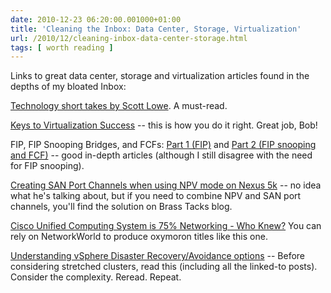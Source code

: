 ```yaml
---
date: 2010-12-23 06:20:00.001000+01:00
title: 'Cleaning the Inbox: Data Center, Storage, Virtualization'
url: /2010/12/cleaning-inbox-data-center-storage.html
tags: [ worth reading ]
---
```

Links to great data center, storage and virtualization articles found in the depths of my bloated Inbox:

[Technology short takes by Scott Lowe](http://blog.scottlowe.org/2010/12/17/technology-short-take-8/). A must-read.

[Keys to Virtualization Success](http://lonesysadmin.net/2010/12/09/keys-to-virtualization-success/) -- this is how you do it right. Great job, Bob!
<!--more-->
FIP, FIP Snooping Bridges, and FCFs: [Part 1 (FIP)](http://brasstacksblog.typepad.com/brass-tacks/2010/11/fip-fip-snooping-bridges-and-fcfs-part-1-fip-the-fcoe-initialization-protocol.html) and [Part 2 (FIP snooping and FCF)](http://brasstacksblog.typepad.com/brass-tacks/2010/12/fip-fip-snooping-bridges-and-fcfs-part-2-fip-snooping-bridges-and-fibre-channel-forwarders.html) -- good in-depth articles (although I still disagree with the need for FIP snooping).

[Creating SAN Port Channels when using NPV mode on Nexus 5k](http://brasstacksblog.typepad.com/brass-tacks/2010/12/creating-san-port-channels-when-using-npv-mode-on-nexus-5k.html) -- no idea what he's talking about, but if you need to combine NPV and SAN port channels, you'll find the solution on Brass Tacks blog.

[Cisco Unified Computing System is 75% Networking - Who Knew?](http://www.networkworld.com/community/blog/cisco-unified-computing-system-75-networking-0) You can rely on NetworkWorld to produce oxymoron titles like this one.

[Understanding vSphere Disaster Recovery/Avoidance options](http://virtualgeek.typepad.com/virtual_geek/2010/12/understanding-vsphere-disaster-recoveryavoidance-options.html) -- Before considering stretched clusters, read this (including all the linked-to posts). Consider the complexity. Reread. Repeat.
